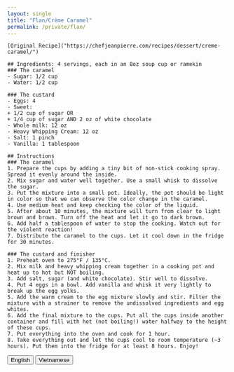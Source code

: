 ```yaml
---
layout: single
title: "Flan/Crème Caramel"
permalink: /private/flan/
---
```



<!-- English Version -->
<div id="english-content" markdown="1" style="display: block;">

	[Original Recipe]("https://chefjeanpierre.com/recipes/dessert/creme-caramel/")

	## Ingredients: 4 servings, each in an 8oz soup cup or ramekin
	### The caramel
	- Sugar: 1/2 cup
	- Water: 1/2 cup

	### The custard
	- Eggs: 4
	- Sweet: 
	+ 1/2 cup of sugar OR
	+ 1/4 cup of sugar AND 2 oz of white chocolate
	- Whole milk: 12 oz
	- Heavy Whipping Cream: 12 oz
	- Salt: 1 pinch
	- Vanilla: 1 tablespoon

	## Instructions
	### The caramel
	1. Prepare the cups by adding a tiny bit of non-stick cooking spray. Spread it evenly around the inside.
	2. Mix sugar and water well together. Use a small whisk to dissolve the sugar. 
	3. Put the mixture into a small pot. Ideally, the pot should be light in color so that we can observe the color change in the caramel.
	4. Use medium heat and keep checking the color of the liquid.
	5. After about 10 minutes, the mixture will turn from clear to light brown and brown. Turn off the heat and let it go to dark brown.
	6. Add half a tablespoon of water to stop the cooking. Watch out for the violent reaction!
	7. Distribute the caramel to the cups. Let it cool down in the fridge for 30 minutes.

	### The custard and finisher
	1. Preheat oven to 275°F / 135°C.
	2. Mix milk and heavy whipping cream together in a cooking pot and heat up to hot but NOT boiling.
	3. Add salt, sugar (and white chocolate). Stir well to dissolve.
	4. Put 4 eggs in a bowl. Add vanilla and whisk it very lightly to break up the egg yolks.
	5. Add the warm cream to the egg mixture slowly and stir. Filter the mixture with a strainer to remove the undissolved ingredients and egg whites.
	6. Add the final mixture to the cups. Put all the cups inside another container and fill with hot (not boiling!) water halfway to the height of these cups.
	7. Put everything into the oven and cook for 1 hour.
	8. Take everything out and let the cups cool to room temperature (~3 hours). Put them into the fridge for at least 8 hours. Enjoy!

</div>

<!-- Vietnamese Version -->
<div id="vietnamese-content" markdown="1" style="display: none;">

	## Nguyên liệu: 4 phần ăn, mỗi phần trong một cốc soup 8oz hoặc ramekin
	### Caramel
	- Đường: 1/2 cốc
	- Nước: 1/2 cốc

	### Custard
	- Trứng: 4
	- Đường:
	+ 1/2 cốc đường HOẶC
	+ 1/4 cốc đường VÀ 2 oz sô cô la trắng
	- Sữa tươi: 12 oz
	- Kem whipping: 12 oz
	- Muối: 1 nhúm
	- Vanilla: 1 muỗng canh

	## Hướng dẫn
	### Caramel
	1. Chuẩn bị các cốc bằng cách thêm một chút dầu chống dính. Phết đều quanh bên trong.
	2. Trộn đường và nước với nhau. Dùng cái đánh trứng nhỏ để hòa tan đường.
	3. Cho hỗn hợp vào nồi nhỏ. Lý tưởng là nồi có màu sáng để có thể quan sát sự thay đổi màu của caramel.
	4. Dùng lửa vừa và kiểm tra màu của chất lỏng.
	5. Sau khoảng 10 phút, hỗn hợp sẽ chuyển từ trong suốt sang nâu nhạt và nâu. Tắt bếp và để màu chuyển sang nâu đậm.
	6. Thêm 1/2 muỗng canh nước để ngừng nấu. Cẩn thận với phản ứng mạnh!
	7. Chia caramel vào các cốc. Để nguội trong tủ lạnh trong 30 phút.

	### Custard và hoàn thành
	1. Làm nóng lò ở 275°F / 135°C.
	2. Trộn sữa và kem whipping trong nồi nấu và làm nóng đến khi ấm nhưng KHÔNG sôi.
	3. Thêm muối, đường (và sô cô la trắng). Khuấy đều để hòa tan.
	4. Cho 4 quả trứng vào bát. Thêm vanilla và đánh nhẹ để phá vỡ lòng đỏ.
	5. Thêm hỗn hợp kem ấm vào hỗn hợp trứng từ từ và khuấy. Lọc hỗn hợp qua rây để loại bỏ các nguyên liệu không tan và lòng trắng trứng.
	6. Chia hỗn hợp cuối cùng vào các cốc. Đặt tất cả các cốc vào một khay khác và đổ nước nóng (không sôi) ngập nửa chiều cao các cốc này.
	7. Đặt tất cả vào lò và nướng trong 1 giờ.
	8. Lấy ra và để các cốc nguội ở nhiệt độ phòng (~3 giờ). Sau đó, cho vào tủ lạnh ít nhất 8 giờ. Thưởng thức!

</div>

<!-- Translation Buttons -->
<div>
	<button onclick="showEnglish()">English</button>
	<button onclick="showVietnamese()">Vietnamese</button>
</div>
